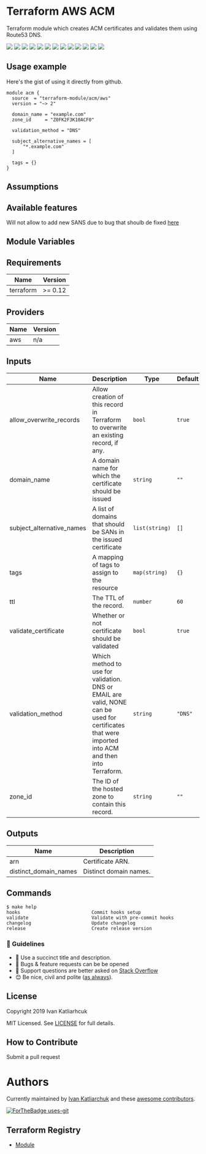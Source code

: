 # Terraform AWS ACM

Terraform module which creates ACM certificates and validates them using Route53 DNS.

[![](https://img.shields.io/github/license/terraform-module/terraform-aws-acm)](https://github.com/terraform-module/terraform-aws-acm)
![](https://img.shields.io/github/v/tag/terraform-module/terraform-aws-acm)
[![](https://img.shields.io/github/workflow/status/terraform-module/terraform-aws-acm/validate/master)](https://github.com/terraform-module/terraform-aws-acm/actions?query=is%3Acompleted)
![](https://github.com/terraform-module/terraform-aws-acm/workflows/Validator/badge.svg)
![](https://img.shields.io/issues/github/terraform-module/terraform-aws-acm)
![](https://img.shields.io/github/issues/terraform-module/terraform-aws-acm)
![](https://img.shields.io/github/issues-closed/terraform-module/terraform-aws-acm)
[![](https://img.shields.io/github/languages/code-size/terraform-module/terraform-aws-acm)](https://github.com/terraform-module/terraform-aws-acm)
[![](https://img.shields.io/github/repo-size/terraform-module/terraform-aws-acm)](https://github.com/terraform-module/terraform-aws-acm)
![](https://img.shields.io/github/languages/top/terraform-module/terraform-aws-acm?color=green&logo=terraform&logoColor=blue)
![](https://img.shields.io/github/commit-activity/m/terraform-module/terraform-aws-acm)
![](https://img.shields.io/github/contributors/terraform-module/terraform-aws-acm)
![](https://img.shields.io/github/last-commit/terraform-module/terraform-aws-acm)

## Usage example

Here's the gist of using it directly from github.

```hcl
module acm {
  source  = "terraform-module/acm/aws"
  version = "~> 2"

  domain_name = "example.com"
  zone_id     = "Z0FK2F3K10ACF0"

  validation_method = "DNS"

  subject_alternative_names = [
      "*.example.com"
  ]

  tags = {}
}
```

## Assumptions

## Available features

Will not allow to add new SANS due to bug that shoulb de fixed [here](https://github.com/terraform-providers/terraform-provider-aws/pull/8708)

## Module Variables

<!-- BEGINNING OF PRE-COMMIT-TERRAFORM DOCS HOOK -->
## Requirements

| Name | Version |
|------|---------|
| terraform | >= 0.12 |

## Providers

| Name | Version |
|------|---------|
| aws | n/a |

## Inputs

| Name | Description | Type | Default | Required |
|------|-------------|------|---------|:--------:|
| allow\_overwrite\_records | Allow creation of this record in Terraform to overwrite an existing record, if any. | `bool` | `true` | no |
| domain\_name | A domain name for which the certificate should be issued | `string` | `""` | no |
| subject\_alternative\_names | A list of domains that should be SANs in the issued certificate | `list(string)` | `[]` | no |
| tags | A mapping of tags to assign to the resource | `map(string)` | `{}` | no |
| ttl | The TTL of the record. | `number` | `60` | no |
| validate\_certificate | Whether or not certificate should be validated | `bool` | `true` | no |
| validation\_method | Which method to use for validation. DNS or EMAIL are valid, NONE can be used for certificates that were imported into ACM and then into Terraform. | `string` | `"DNS"` | no |
| zone\_id | The ID of the hosted zone to contain this record. | `string` | `""` | no |

## Outputs

| Name | Description |
|------|-------------|
| arn | Certificate ARN. |
| distinct\_domain\_names | Distinct domain names. |

<!-- END OF PRE-COMMIT-TERRAFORM DOCS HOOK -->

## Commands

<!-- START makefile-doc -->
```
$ make help
hooks                          Commit hooks setup
validate                       Validate with pre-commit hooks
changelog                      Update changelog
release                        Create release version
```
<!-- END makefile-doc -->


### :memo: Guidelines

 - :memo: Use a succinct title and description.
 - :bug: Bugs & feature requests can be be opened
 - :signal_strength: Support questions are better asked on [Stack Overflow](https://stackoverflow.com/)
 - :blush: Be nice, civil and polite ([as always](http://contributor-covenant.org/version/1/4/)).

## License

Copyright 2019 Ivan Katliarhcuk

MIT Licensed. See [LICENSE](./LICENSE) for full details.

## How to Contribute

Submit a pull request

# Authors

Currently maintained by [Ivan Katliarchuk](https://github.com/ivankatliarchuk) and these [awesome contributors](https://github.com/terraform-module/terraform-module-blueprint/graphs/contributors).

[![ForTheBadge uses-git](http://ForTheBadge.com/images/badges/uses-git.svg)](https://GitHub.com/)

## Terraform Registry

- [Module](https://registry.terraform.io/modules/terraform-module/acm/aws)
